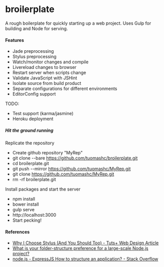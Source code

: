 broilerplate
============

A rough boilerplate for quickly starting up a web project. Uses Gulp for building and Node for serving.

#### Features
 * Jade preprocessing
 * Stylus preprocessing
 * Watch/monitor changes and compile
 * Livereload changes to browser
 * Restart server when scripts change
 * Validate JavaScript with JSHint 
 * Isolate source from build product
 * Separate configurations for different environments
 * EditorConfig support

TODO:
 * Test support (karma/jasmine)
 * Heroku deployment

##### Hit the ground running

Replicate the repository
 * Create github repository "MyRep"
 * git clone --bare https://github.com/tuomashc/broilerplate.git
 * cd broilerplate.git
 * git push --mirror https://github.com/tuomashc/MyRep.git
 * git clone https://github.com/tuomashc/MyRep.git
 * rm -rf broilerplate.git

Install packages and start the server
 * npm install
 * bower install
 * gulp serve
 * http://localhost:3000
 * Start pecking! 

#### References
 * [Why I Choose Stylus (And You Should Too) - Tuts+ Web Design Article](http://webdesign.tutsplus.com/articles/why-i-choose-stylus-and-you-should-too--webdesign-18412)
 * [What is your folder-structure preference for a large-scale Node.js project?](http://gist.github.com/lancejpollard/1398757)
 * [node.js - ExpressJS How to structure an application? - Stack Overflow](http://stackoverflow.com/questions/5778245/expressjs-how-to-structure-an-application)
